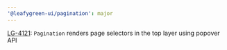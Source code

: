 ```yaml
---
'@leafygreen-ui/pagination': major
---
```


[LG-4121](https://jira.mongodb.org/browse/LG-4121): `Pagination` renders page selectors in the top layer using popover API
